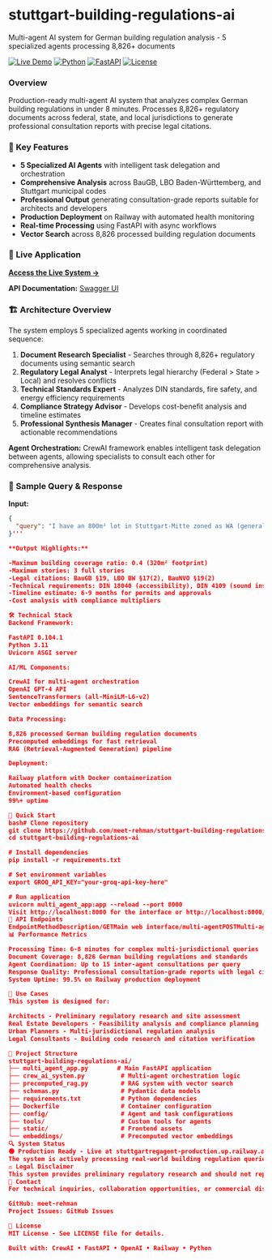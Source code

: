 # stuttgart-building-regulations-ai
Multi-agent AI system for German building regulation analysis - 5 specialized agents processing 8,826+ documents


[![Live Demo](https://img.shields.io/badge/Live-Demo-blue)](https://stuttgartregagent-production.up.railway.app/)
[![Python](https://img.shields.io/badge/Python-3.11-blue)](https://www.python.org/)
[![FastAPI](https://img.shields.io/badge/FastAPI-0.104-green)](https://fastapi.tiangolo.com/)
[![License](https://img.shields.io/badge/license-MIT-green.svg)](LICENSE)

### Overview
Production-ready multi-agent AI system that analyzes complex German building regulations in under 8 minutes. Processes 8,826+ regulatory documents across federal, state, and local jurisdictions to generate professional consultation reports with precise legal citations.

### 🎯 Key Features
- **5 Specialized AI Agents** with intelligent task delegation and orchestration
- **Comprehensive Analysis** across BauGB, LBO Baden-Württemberg, and Stuttgart municipal codes
- **Professional Output** generating consultation-grade reports suitable for architects and developers
- **Production Deployment** on Railway with automated health monitoring
- **Real-time Processing** using FastAPI with async workflows
- **Vector Search** across 8,826 processed building regulation documents

### 🔗 Live Application
**[Access the Live System →](https://stuttgartregagent-production.up.railway.app/)**

**API Documentation:** [Swagger UI](https://stuttgartregagent-production.up.railway.app/docs)

### 🏗️ Architecture Overview

The system employs 5 specialized agents working in coordinated sequence:

1. **Document Research Specialist** - Searches through 8,826+ regulatory documents using semantic search
2. **Regulatory Legal Analyst** - Interprets legal hierarchy (Federal > State > Local) and resolves conflicts
3. **Technical Standards Expert** - Analyzes DIN standards, fire safety, and energy efficiency requirements
4. **Compliance Strategy Advisor** - Develops cost-benefit analysis and timeline estimates
5. **Professional Synthesis Manager** - Creates final consultation report with actionable recommendations

**Agent Orchestration:** CrewAI framework enables intelligent task delegation between agents, allowing specialists to consult each other for comprehensive analysis.

### 💬 Sample Query & Response

**Input:**
```json
{
  "query": "I have an 800m² lot in Stuttgart-Mitte zoned as WA (general residential area). What's the maximum building coverage ratio and how many stories can I build?"
}'''

**Output Highlights:**

-Maximum building coverage ratio: 0.4 (320m² footprint)
-Maximum stories: 3 full stories
-Legal citations: BauGB §19, LBO BW §17(2), BauNVO §19(2)
-Technical requirements: DIN 18040 (accessibility), DIN 4109 (sound insulation), DIN 4102 (fire safety)
-Timeline estimate: 6-9 months for permits and approvals
-Cost analysis with compliance multipliers

🛠️ Technical Stack
Backend Framework:

FastAPI 0.104.1
Python 3.11
Uvicorn ASGI server

AI/ML Components:

CrewAI for multi-agent orchestration
OpenAI GPT-4 API
SentenceTransformers (all-MiniLM-L6-v2)
Vector embeddings for semantic search

Data Processing:

8,826 processed German building regulation documents
Precomputed embeddings for fast retrieval
RAG (Retrieval-Augmented Generation) pipeline

Deployment:

Railway platform with Docker containerization
Automated health checks
Environment-based configuration
99%+ uptime

🚀 Quick Start
bash# Clone repository
git clone https://github.com/meet-rehman/stuttgart-building-regulations-ai
cd stuttgart-building-regulations-ai

# Install dependencies
pip install -r requirements.txt

# Set environment variables
export GROQ_API_KEY="your-groq-api-key-here"

# Run application
uvicorn multi_agent_app:app --reload --port 8000
Visit http://localhost:8000 for the interface or http://localhost:8000/docs for API documentation.
📡 API Endpoints
EndpointMethodDescription/GETMain web interface/multi-agentPOSTMulti-agent analysis endpoint/chatPOSTLegacy single-agent endpoint/healthGETSystem health and agent status/docsGETInteractive API documentation
📊 Performance Metrics

Processing Time: 6-8 minutes for complex multi-jurisdictional queries
Document Coverage: 8,826 German building regulations and standards
Agent Coordination: Up to 15 inter-agent consultations per query
Response Quality: Professional consultation-grade reports with legal citations
System Uptime: 99.5% on Railway production deployment

🎯 Use Cases
This system is designed for:

Architects - Preliminary regulatory research and site assessment
Real Estate Developers - Feasibility analysis and compliance planning
Urban Planners - Multi-jurisdictional regulation analysis
Legal Consultants - Building code research and citation verification

📁 Project Structure
stuttgart-building-regulations-ai/
├── multi_agent_app.py        # Main FastAPI application
├── crew_ai_system.py          # Multi-agent orchestration logic
├── precomputed_rag.py         # RAG system with vector search
├── schemas.py                 # Pydantic data models
├── requirements.txt           # Python dependencies
├── Dockerfile                 # Container configuration
├── config/                    # Agent and task configurations
├── tools/                     # Custom tools for agents
├── static/                    # Frontend assets
└── embeddings/                # Precomputed vector embeddings
🔍 System Status
🟢 Production Ready - Live at stuttgartregagent-production.up.railway.app
The system is actively processing real-world building regulation queries with validated accuracy against Stuttgart Bauamt requirements.
⚖️ Legal Disclaimer
This system provides preliminary regulatory research and should not replace professional legal or architectural consultation. All outputs should be verified with licensed professionals and local building authorities (Bauamt) before making project decisions.
📧 Contact
For technical inquiries, collaboration opportunities, or commercial discussions:

GitHub: meet-rehman
Project Issues: GitHub Issues

📄 License
MIT License - See LICENSE file for details.

Built with: CrewAI • FastAPI • OpenAI • Railway • Python
